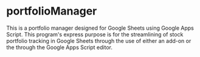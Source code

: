 # portfolioManager
This is a portfolio manager designed for Google Sheets using Google Apps Script.
This program's express purpose is for the streamlining of stock portfolio tracking in Google Sheets through the use of either an add-on or the through the Google Apps Script editor.
